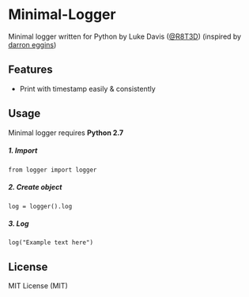 # Minimal-Logger
Minimal logger written for Python by Luke Davis ([@R8T3D](http://www.twitter.com/R8T3D)) (inspired by [darron eggins](https://github.com/eggins))

## Features
  * Print with timestamp easily & consistently
  
## Usage

Minimal logger requires **Python 2.7**

#####  1. Import
`from logger import logger`

#####  2. Create object
`log = logger().log`

#####  3. Log
`log("Example text here")`

## License

MIT License (MIT)
